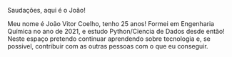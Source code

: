 Saudações, aqui é o João!

Meu nome é João Vitor Coelho, tenho 25 anos! Formei em Engenharia Química no ano de 2021, e estudo Python/Ciencia de Dados desde então!
Neste espaço pretendo continuar aprendendo sobre tecnologia e, se possivel, contribuir com as outras pessoas com o que eu conseguir.
